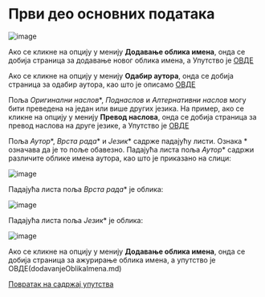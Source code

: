 # Први део основних података
 
 ![image](https://user-images.githubusercontent.com/29538544/178759275-9ae20e2e-1e1a-4d96-8db8-a88bde6fd98d.png)

Ако се кликне на опцију у менију **Додавање облика имена**, онда се добија страница за додавање новог облика имена, а Упутство је [ОВДЕ](dodavanjeOblikaImena.md)

Ако се кликне на опцију у менију **Одабир аутора**, онда се добија страница за одабир аутора, као што је описамо [ОВДЕ](/prvaStrana/autori/odabirAutora.md)

Поља *Оригинални наслов**, *Поднаслов* и *Алтернативни наслов* могу бити преведена на један или више других језика. На пример, ако се кликне на опцију у менију **Превод наслова**, онда се добија страница за превод наслова на друге језике, а Упутство је [ОВДЕ](prevodNaslova.md)

 Поља *Аутор**, *Врста рада** и *Језик** садрже падајућу листи. Ознака * означава да је то поље обавезно. Падајућа листа поља *Аутор** садржи различите облике имена аутора, као што је приказано на слици:   
 
 ![image](https://user-images.githubusercontent.com/29538544/178778125-5191e473-12e2-407f-9e19-2b3c9d3d9971.png)
 
Падајућа листа поља *Врста рада** је облика:

![image](https://user-images.githubusercontent.com/29538544/178778315-7e342b0b-5870-46b2-886a-1a397a13370b.png)
 
Падајућа листа поља *Језик** је облика:  

![image](https://user-images.githubusercontent.com/29538544/178778753-309f0661-0154-43ad-8df5-3714558616d6.png)
 
Ако се кликне на опцију у менију **Додавање облика имена**, онда се добија страница за ажурирање облика имена, а упутство је ОВДЕ(dodavanjeOblikaImena.md)

[Повратак на садржај упутства](../../uputstvoDigitalnaDisertacija.md#садржај)
